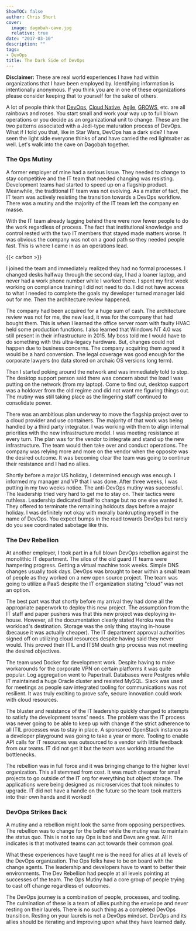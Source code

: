 ```yaml
---
ShowTOC: false
author: Chris Short
cover:
  image: dagobah-cave.jpg
  relative: true
date: "2017-03-10"
description: ""
tags:
- DevOps
title: The Dark Side of DevOps
---
```


**Disclaimer:** These are real world experiences I have had within organizations that I have been employed by. Identifying information is intentionally anonymous. If you think you are in one of these organizations please consider keeping that to yourself for the sake of others.

A lot of people think that [DevOps](https://devopsish.com/), [Cloud Native](https://pivotal.io/cloud-native), [Agile](http://agilemanifesto.org/), [GROWS](http://growsmethod.com/), etc. are all rainbows and roses. You start small and work your way up to full blown operations or you decide as an organizational unit to change. These are the two patterns associated with a Jedi-type maturation process of DevOps. What if I told you that, like in Star Wars, DevOps has a dark side? I have seen the light side everyone thinks of and have carried the red lightsaber as well. Let's walk into the cave on Dagobah together.


### The Ops Mutiny

A former employer of mine had a serious issue. They needed to change to stay competitive and the IT team that needed changing was resisting. Development teams had started to speed up on a flagship product. Meanwhile, the traditional IT team was not evolving. As a matter of fact, the IT team was actively resisting the transition towards a DevOps workflow. There was a mutiny and the majority of the IT team left the company en masse.

With the IT team already lagging behind there were now fewer people to do the work regardless of process. The fact that institutional knowledge and control rested with the two IT members that stayed made matters worse. It was obvious the company was not on a good path so they needed people fast. This is where I came in as an operations lead.

{{< carbon >}}

I joined the team and immediately realized they had no formal processes. I changed desks halfway through the second day, I had a loaner laptop, and never had a work phone number while I worked there. I spent my first week working on compliance training I did not need to do. I did not have access to what I needed to complete the goals my developer turned manager laid out for me. Then the architecture review happened.

The company had been acquired for a huge sum of cash. The architecture review was not for me, the new lead, it was for the company that had bought them. This is when I learned the office server room with faulty HVAC held some production functions. I also learned that Windows NT 4.0 was still present in their infrastructure in 2015. My boss told me I would have to do something with this ultra-legacy hardware. But,  changes could not happen due to business concerns. The company acquiring them agreed it would be a hard conversion. The legal coverage was good enough for the corporate lawyers (no data stored on archaic OS versions long term).

Then I started poking around the network and was immediately told to stop. The desktop support person said there was concern about the load I was putting on the network (from my laptop). Come to find out, desktop support was a holdover from the old regime and did not want me figuring things out. The mutiny was still taking place as the lingering staff continued to consolidate power.

There was an ambitious plan underway to move the flagship project over to a cloud provider and use containers. The majority of that work was being handled by a third party integrator. I was working with them to align internal priorities with the new infrastructure model. I was meeting resistance at every turn. The plan was for the vendor to integrate and stand up the new infrastructure. The team would then take over and conduct operations. The company was relying more and more on the vendor when the opposite was the desired outcome. It was becoming clear the team was going to continue their resistance and I had no allies.

Shortly before a major US holiday, I determined enough was enough. I informed my manager and VP that I was done. After three weeks, I was putting in my two weeks notice. The anti-DevOps mutiny was successful. The leadership tried very hard to get me to stay on. Their tactics were ruthless. Leadership dedicated itself to change but no one else wanted it. They offered to terminate the remaining holdouts days before a major holiday. I was definitely not okay with morally bankrupting myself in the name of DevOps. You expect bumps in the road towards DevOps but rarely do you see coordinated sabotage like this.

### The Dev Rebellion

At another employer, I took part in a full blown DevOps rebellion against the monolithic IT department. The silos of the old guard IT teams were hampering progress. Getting a virtual machine took weeks. Simple DNS changes usually took days. DevOps was brought to bear within a small team of people as they worked on a new open source project. The team was going to utilize a PaaS despite the IT organization stating "cloud" was not an option.

The best part was that shortly before my arrival they had done all the appropriate paperwork to deploy this new project. The assumption from the IT staff and paper pushers was that this new project was deploying in-house. However, all the documentation clearly stated Heroku was the workload's destination. Storage was the only thing staying in-house (because it was actually cheaper). The IT department approval authorities signed off on utilizing cloud resources despite having said they never would. This proved their ITIL and ITSM death grip process was not meeting the desired objectives.

The team used Docker for development work. Despite having to make workarounds for the corporate VPN on certain platforms it was quite popular. Log aggregation went to Papertrail. Databases were Postgres while IT maintained a huge Oracle cluster and resisted MySQL. Slack was used for meetings as people saw integrated tooling for communications was not resilient. It was truly exciting to prove safe, secure innovation could work with cloud resources.

The bluster and resistance of the IT leadership quickly changed to attempts to satisfy the development teams' needs. The problem was the IT process was never going to be able to keep up with change if the strict adherence to all ITIL processes was to stay in place. A sponsored OpenStack instance as a developer playground was going to take a year or more. Tooling to enable API calls for IT resources was outsourced to a vendor with little feedback from our teams. IT did not get it but the team was working around the bottlenecks.

The rebellion was in full force and it was bringing change to the higher level organization. This all stemmed from cost. It was much cheaper for small projects to go outside of the IT org for everything but object storage. The applications were being designed as microservices that took minutes to upgrade. IT did not have a handle on the future so the team took matters into their own hands and it worked!

### DevOps Strikes Back

A mutiny and a rebellion might look the same from opposing perspectives. The rebellion was to change for the better while the mutiny was to maintain the status quo. This is not to say Ops is bad and Devs are great. All it indicates is that motivated teams can act towards their common goal.

What these experiences have taught me is the need for allies at all levels of the DevOps organization. The Ops folks have to be on board with the change agents. The leadership and developers have to want to better their environments. The Dev Rebellion had people at all levels pointing at successes of the team. The Ops Mutiny had a core group of people trying to cast off change regardless of outcomes.

The DevOps journey is a combination of people, processes, and tooling. The culmination of these is a team of allies pushing the envelope and never resting on their laurels. There is no such thing as a completed DevOps transition. Resting on your laurels is not a DevOps mindset. DevOps and its allies should be iterating and improving upon what they have learned daily.


